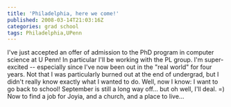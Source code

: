 ```yaml
---
title: 'Philadelphia, here we come!'
published: 2008-03-14T21:03:16Z
categories: grad school
tags: Philadelphia,UPenn
---
```


I've just accepted an offer of admission to the PhD program in computer science at U Penn!  In particular I'll be working with the PL group.  I'm super-excited -- especially since I've now been out in the "real world" for four years.  Not that I was particularly burned out at the end of undergrad, but I didn't really know exactly what I wanted to do.  Well, now I know: I want to go back to school!  September is still a long way off... but oh well, I'll deal. =)  Now to find a job for Joyia, and a church, and a place to live...


